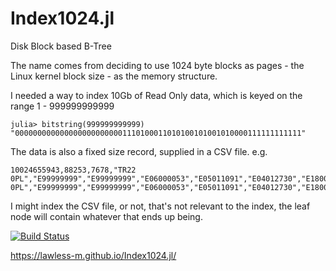 # Index1024.jl
Disk Block based B-Tree

The name comes from deciding to use 1024 byte blocks as pages - the Linux kernel block size - as the memory structure.

I needed a way to index 10Gb of Read Only data, which is keyed on the range 1 - 999999999999
```
julia> bitstring(999999999999)
"0000000000000000000000001110100011010100101001010000111111111111"
```
The data is also a fixed size record, supplied in a CSV file.
e.g.
```
10024655943,88253,7678,"TR22 0PL","E99999999","E99999999","E06000053","E05011091","E04012730","E18000010","E92000001","E12000009","E14000964","E15000009","E30000252","E06000053","E99999999","E00096400","E01019077","E02006781","E33050815","E38000089","E34999999","E35999999","E2","1B3","E37000005","","E23000035",22165192000016,88276,8001,"TR22 0PL","E99999999","E99999999","E06000053","E05011091","E04012730","E18000010","E92000001","E12000009","E14000964","E15000009","E30000252","E06000053","E99999999","E00096400","E01019077","E02006781","E33050815","E38000089","E34999999","E35999999","E2","1B3","E37000005","","E23000035",22165
```
I might index the CSV file, or not, that's not relevant to the index, the leaf node will contain whatever that ends up being.

[![Build Status](https://github.com/lawless-m/Index1024.jl/actions/workflows/CI.yml/badge.svg?branch=main)](https://github.com/lawless-m/Index1024.jl/actions/workflows/CI.yml?query=branch%3Amain)

https://lawless-m.github.io/Index1024.jl/

